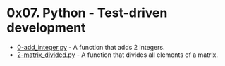# 0x07. Python - Test-driven development

- [0-add_integer.py](https://github.com/CharlesMariga/alx-higher_level_programming/blob/main/0x07-python-test_driven_development/0-add_integer.py) - A function that adds 2 integers.
- [2-matrix_divided.py]() - A function that divides all elements of a matrix.
